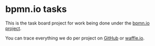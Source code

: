 # bpmn.io tasks

This is the task board project for work being done under the [bpmn.io project](http://bpmn.io).

You can trace everything we do per project on [GitHub](https://github.com/bpmn-io) or [waffle.io](https://waffle.io/bpmn-io/tasks).
